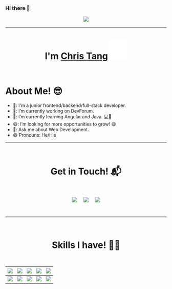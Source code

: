 ### Hi there 👋

<meta name="og:image" content="https://www.google.com/url?sa=i&url=https%3A%2F%2Fwww.searchenginejournal.com%2Fsocial-media-image-sizes-guide%2F353552%2F&psig=AOvVaw0bwEF8fxZhzdegpOCmnVMR&ust=1650457465044000&source=images&cd=vfe&ved=0CAwQjRxqFwoTCLilqKmPoPcCFQAAAAAdAAAAABAD"/>

<p align="center">
  <img src="https://miro.medium.com/max/2048/1*OohqW5DGh9CQS4hLY5FXzA.png" height="230"/>
</p>
<hr>
<h1 align="center">I'm <a href="https://github.com/ChrisTangSdy">Chris Tang<a><img src="https://github.com/Kathryn-Jie/Kathryn-Jie/blob/main/wave.gif" width="60px"/></h1>
<Br>
<h1>About Me! 😎</h1>

- 🏫: I'm a junior frontend/backend/full-stack developer.
- 🔭: I’m currently working on DevForum.
- 🌱: I’m currently learning Angular and Java. 💻🤖
- 😄: I’m looking for more opportunities to grow! 😄
- 💬: Ask me about Web Development. 
- 😄  Pronouns: He/His
  
<hr>
<Br>
<h1 align="center">Get in Touch! 📬</h1>
<Br>
<p align="center">
<a href="https://www.linkedin.com/in/chris-tang-syd/" target="blank"><img align="center" src="https://img.shields.io/badge/-christang-0077B5?style=for-the-badge&logo=linkedin" /></a> &nbsp;&nbsp;&nbsp;  <a href="mailto:christangsdy@gmail.com" target="blank"><img align="center" src="https://img.shields.io/badge/-christang-D14836?style=for-the-badge&logo=gmail?logoColor=white" /></a>    &nbsp;&nbsp;&nbsp;       <a href="https://github.com/ChrisTangSdy" target="blank"><img align="center" src="https://img.shields.io/badge/-christang-100000?style=for-the-badge&logo=github" /></a>
</p>
  
<Br>
<hr>
<Br>
<h1 align="center">Skills I have! 🤸‍♂</h1>
<Br>


|![](https://img.shields.io/badge/frontend-CSS-green?style=for-the-badge)|![](https://img.shields.io/badge/Frontend-HTML-green?style=for-the-badge)|![](https://img.shields.io/badge/Frontend-React-green?style=for-the-badge)|![](https://img.shields.io/badge/Frontend-Redux-green?style=for-the-badge)|![](https://img.shields.io/badge/Forntend-Javascript-green?style=for-the-badge)|
|---|---|---|---|---|
|![](https://img.shields.io/badge/Backend-Node.js-blue?style=for-the-badge)|![](https://img.shields.io/badge/Backend-Mongodb-blue?style=for-the-badge)|![](https://img.shields.io/badge/Backend-PostgreSQL-blue?style=for-the-badge)|![](https://img.shields.io/badge/Backend-Python-blue?style=for-the-badge)|![](https://img.shields.io/badge/Backend-Javascript-blue?style=for-the-badge)|
 


